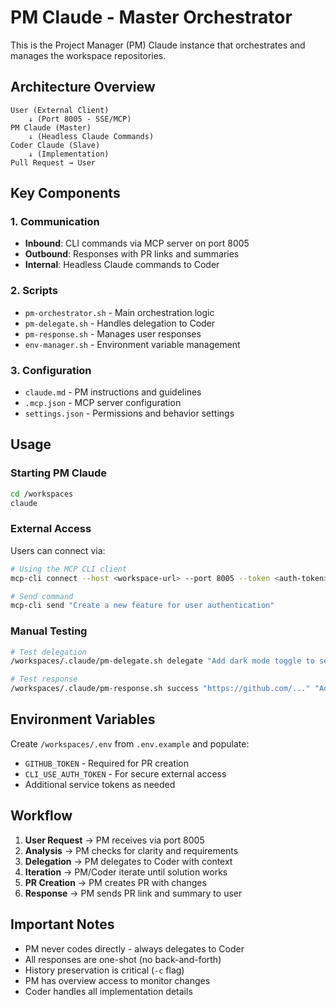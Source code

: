 # PM Claude - Master Orchestrator

This is the Project Manager (PM) Claude instance that orchestrates and manages the workspace repositories.

## Architecture Overview

```
User (External Client)
    ↓ (Port 8005 - SSE/MCP)
PM Claude (Master)
    ↓ (Headless Claude Commands)
Coder Claude (Slave)
    ↓ (Implementation)
Pull Request → User
```

## Key Components

### 1. Communication
- **Inbound**: CLI commands via MCP server on port 8005
- **Outbound**: Responses with PR links and summaries
- **Internal**: Headless Claude commands to Coder

### 2. Scripts
- `pm-orchestrator.sh` - Main orchestration logic
- `pm-delegate.sh` - Handles delegation to Coder
- `pm-response.sh` - Manages user responses
- `env-manager.sh` - Environment variable management

### 3. Configuration
- `claude.md` - PM instructions and guidelines
- `.mcp.json` - MCP server configuration
- `settings.json` - Permissions and behavior settings

## Usage

### Starting PM Claude
```bash
cd /workspaces
claude
```

### External Access
Users can connect via:
```bash
# Using the MCP CLI client
mcp-cli connect --host <workspace-url> --port 8005 --token <auth-token>

# Send command
mcp-cli send "Create a new feature for user authentication"
```

### Manual Testing
```bash
# Test delegation
/workspaces/.claude/pm-delegate.sh delegate "Add dark mode toggle to settings"

# Test response
/workspaces/.claude/pm-response.sh success "https://github.com/..." "Added dark mode"
```

## Environment Variables

Create `/workspaces/.env` from `.env.example` and populate:
- `GITHUB_TOKEN` - Required for PR creation
- `CLI_USE_AUTH_TOKEN` - For secure external access
- Additional service tokens as needed

## Workflow

1. **User Request** → PM receives via port 8005
2. **Analysis** → PM checks for clarity and requirements
3. **Delegation** → PM delegates to Coder with context
4. **Iteration** → PM/Coder iterate until solution works
5. **PR Creation** → PM creates PR with changes
6. **Response** → PM sends PR link and summary to user

## Important Notes

- PM never codes directly - always delegates to Coder
- All responses are one-shot (no back-and-forth)
- History preservation is critical (`-c` flag)
- PM has overview access to monitor changes
- Coder handles all implementation details